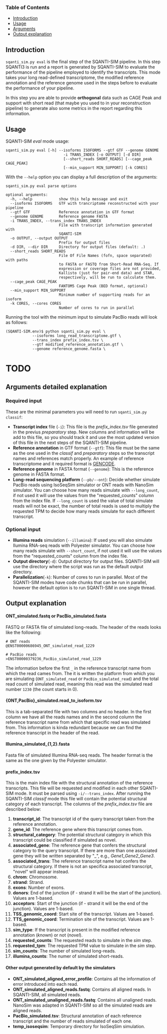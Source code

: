 ### Table of Contents

- [Introduction](#intro)
- [Usage](#use)
- [Arguments](#args)
- [Output explanation](#out)

## <a name="intro"></a>Introduction

`sqanti_sim.py eval` is the final step of the SQANTI-SIM pipeline. In this step SQANTI3 is run and a report is generated by SQANTI-SIM to evaluate the performance of the pipeline employed to identify the transcripts. This mode takes your long read-defined transcriptome, the modified reference annotation and the reference genome used in the steps before to evaluate the performance of your pipeline.

In this step you are able to provide **orthogonal** data such as CAGE Peak and support with short read (that maybe you used to in your reconstruction pipeline) to generate also some metrics in the report regarding this information.

## <a name="use"></a>Usage

SQANTI-SIM *eval* mode usage:

```
sqanti_sim.py eval [-h] --isoforms ISOFORMS --gtf GTF --genome GENOME
                          -i TRANS_INDEX [-o OUTPUT] [-d DIR]
                          [--short_reads SHORT_READS] [--cage_peak CAGE_PEAK]
                          [--min_support MIN_SUPPORT] [-k CORES]
```

With the `--help` option you can display a full description of the arguments:

```
sqanti_sim.py eval parse options

optional arguments:
  -h, --help            show this help message and exit
  --isoforms ISOFORMS   GTF with trancriptome reconstructed with your pipeline
  --gtf GTF             Reference annotation in GTF format
  --genome GENOME       Reference genome FASTA
  -i TRANS_INDEX, --trans_index TRANS_INDEX
                        File with transcript information generated with
                        SQANTI-SIM
  -o OUTPUT, --output OUTPUT
                        Prefix for output files
  -d DIR, --dir DIR     Directory for output files (default: .)
  --short_reads SHORT_READS
                        File Of File Names (fofn, space separated) with paths
                        to FASTA or FASTQ from Short-Read RNA-Seq. If
                        expression or coverage files are not provided,
                        Kallisto (just for pair-end data) and STAR,
                        respectively, will be run to calculate them.
  --cage_peak CAGE_PEAK
                        FANTOM5 Cage Peak (BED format, optional)
  --min_support MIN_SUPPORT
                        Minimum number of supporting reads for an isoform
  -k CORES, --cores CORES
                        Number of cores to run in parallel
```

Running the tool with the minimum input to simulate PacBio reads will look as follows:

```
(SQANTI-SIM.env)$ python sqanti_sim.py eval \
			--isoforms long_read_transcriptome.gtf \
			--trans_index prefix_index.tsv \
			--gtf modified_reference_annotation.gtf \
			--genome reference_genome.fasta \
```

# TODO

## <a name="args"></a>Arguments detailed explanation

### Required input

These are the minimal parameters you will need to run `sqanti_sim.py classif`:

- **Transcript index** file (`-i`): This file is the *prefix_index.tsv* file generated in the previus *preparatory* step. New columns and information will be add to this file, so you should track it and use the most updated version of this file in the next steps of the SQANTI-SIM pipeline.
- **Reference annotation** in GTF format (`--gtf`): This file must be the same as the one used in the *classif* and *preparatory* steps so the transcript names and references match properly. An example of reference transcriptome and it required format is [GENCODE](https://www.gencodegenes.org/).
- **Reference genome** in FASTA format (`--genome`): This is the reference genome in FASTA format.
- **Long-read sequencing platform** (`--pb/--ont`): Decide whether simulate PacBio reads using IsoSeqSim simulator or ONT reads with NanoSim simulator. You can choose how many reads simulate with `--long_count`, if not used it will use the values from the "requested_counts" column from the index file. If `--long_count` is used the value of total simulate reads will not be exact, the number of total reads is used to multiply the requested TPM to decide how many reads simulate for each different transcript.

### Optional input

- **Illumina reads** simulation (`--illumina`): If used you will also simulate Ilumina RNA-seq reads with Polyester simulator. You can choose how many reads simulate with `--short_count`, if not used it will use the values from the "requested_counts" column from the index file.
- **Output directory**(`-d`): Output directory for output files. SQANTI-SIM will use the directory where the script was run as the default output directory.
- **Parallelization**(`-k`): Number of cores to run in parallel. Most of the SQANTI-SIM modes have code chunks that can be run in parallel, however the default option is to run SQANTI-SIM in one single thread.

## <a name="out"></a>Output explanation

#### ONT_simulated.fastq or PacBio_simulated.fasta

FASTQ or FASTA file of simulated long-reads. The header of the reads looks like the following:

```
# ONT reads
@ENST00000686945_ONT_simulated_read_1229

# PacBio reads
>ENST00000379236_PacBio_simulated_read_1229
```

The information before the first `_` in the reference transcript name from which the read cames from. The it is written the platform from which you are simulating (`ONT_simulated_read` or `PacBio_simulated_read`)  and the total read count of simulated read, meaning this read was the simulated read number `1230` (the count starts in 0).

#### {ONT,PacBio}_simulated.read_to_isoform.tsv

This is a tab-separated file with two columns and no header. In the first column we have all the reads names and in the second column the reference transcript name from which that specific read was simulated from. This information is kinda redundant because we can find the reference transcript in the header of the read.

#### Illumina_simulated_{1,2}.fasta

Fasta file of simulated Illumina RNA-seq reads. The header format is the same as the one given by the Polyester simulator.

#### prefix_index.tsv

This is the main index file with the structural annotation of the reference transcripts. This file will be requested and modified in each other SQANTI-SIM mode. It must be parsed using `-i/--trans_index`. After running the SQANTI-SIM *classif* mode this file will contain the potential structural category of each transcript. The columns of the *prefix_index.tsv* file are described below:

1. **transcript_id**: The transcript id of the query transcript taken from the reference annotation.
2. **gene_id**: The reference gene where this transcript comes from.
3. **structural_category**: The potential structural category in which this transcript could be classified if simulated as novel.
4. **associated_gene**: The reference gene that confers the structural category to the query transcript. If there are more than one associated gene they will be written separated by "_", e.g., *Gene1_Gene2_Gene3*.
5. **associated_trans**: The reference transcript name hat confers the structural category. If there is not an specifica associated transcript, "novel" will appear instead.
6. **chrom**: Chromosome.
7. **strand**: Strand.
8. **exons**: Number of exons.
9. **donors**: End of the junction (if - strand it will be the start of the junction). Values are 1-based.
10. **acceptors**: Start of the junction (if - strand it will be the end of the junction). Values are 1-based.
11. **TSS_genomic_coord**: Start site of the transcript. Values are 1-based.
12. **TTS_genomic_coord**: Termination site of the transcript. Values are 1-based.
13. **sim_type**: If the transcript is present in the modified reference annotation (*known*) or not (*novel*).
14. **requested_counts**: The requested reads to simulate in the *sim* step.
15. **requested_tpm**: The requested TPM value to simulate in the *sim* step.
16. **sim_counts**: The number of simulated long-reads.
17. **illumina_counts**: The numer of simulated short-reads.

#### Other output generated by default by the simulators

- **ONT_simulated_aligned_error_profile**: Contains all the information of error introduced into each read.
- **ONT_simulated_aligned_reads.fastq**: Contains all aligned reads. In SQANTI-SIM, all simulated reads.
- **ONT_simulated_unaligned_reads.fastq**: Contains all unaligned reads. NanoSim was adapted in SQANTI-SIM so all the simulated reads are aligned reads.
- **PacBio_simulated.tsv**: Structural annotation of each reference transcript and the number of reads simulated of each one.
- **temp_isoseqsim**: Temporary directory for IsoSeqSim simulation.
